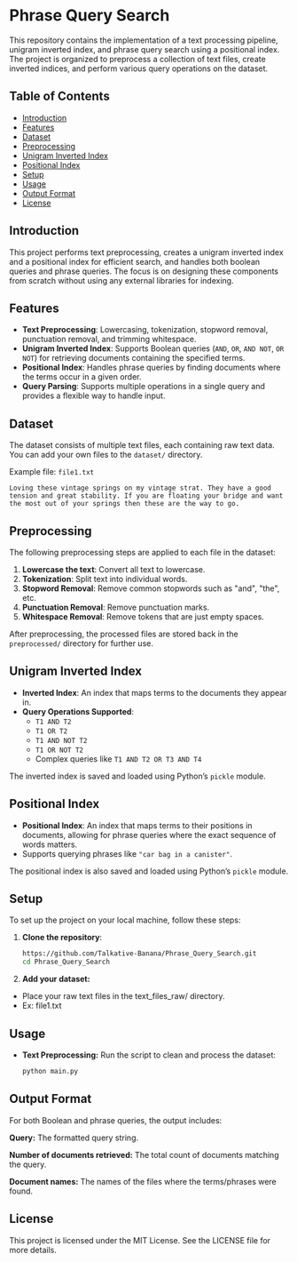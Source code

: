 # Phrase Query Search

This repository contains the implementation of a text processing pipeline, unigram inverted index, and phrase query search using a positional index. The project is organized to preprocess a collection of text files, create inverted indices, and perform various query operations on the dataset.

## Table of Contents

- [Introduction](#introduction)
- [Features](#features)
- [Dataset](#dataset)
- [Preprocessing](#preprocessing)
- [Unigram Inverted Index](#unigram-inverted-index)
- [Positional Index](#positional-index)
- [Setup](#setup)
- [Usage](#usage)
- [Output Format](#output-format)
- [License](#license)

## Introduction

This project performs text preprocessing, creates a unigram inverted index and a positional index for efficient search, and handles both boolean queries and phrase queries. The focus is on designing these components from scratch without using any external libraries for indexing.

## Features

- **Text Preprocessing**: Lowercasing, tokenization, stopword removal, punctuation removal, and trimming whitespace.
- **Unigram Inverted Index**: Supports Boolean queries (`AND`, `OR`, `AND NOT`, `OR NOT`) for retrieving documents containing the specified terms.
- **Positional Index**: Handles phrase queries by finding documents where the terms occur in a given order.
- **Query Parsing**: Supports multiple operations in a single query and provides a flexible way to handle input.

## Dataset

The dataset consists of multiple text files, each containing raw text data. You can add your own files to the `dataset/` directory.

Example file: `file1.txt`

`Loving these vintage springs on my vintage strat. They have a good tension and great stability. If you are floating your bridge and want the most out of your springs then these are the way to go.`


## Preprocessing

The following preprocessing steps are applied to each file in the dataset:

1. **Lowercase the text**: Convert all text to lowercase.
2. **Tokenization**: Split text into individual words.
3. **Stopword Removal**: Remove common stopwords such as "and", "the", etc.
4. **Punctuation Removal**: Remove punctuation marks.
5. **Whitespace Removal**: Remove tokens that are just empty spaces.

After preprocessing, the processed files are stored back in the `preprocessed/` directory for further use.

## Unigram Inverted Index

- **Inverted Index**: An index that maps terms to the documents they appear in.
- **Query Operations Supported**:
  - `T1 AND T2`
  - `T1 OR T2`
  - `T1 AND NOT T2`
  - `T1 OR NOT T2`
  - Complex queries like `T1 AND T2 OR T3 AND T4`
  
The inverted index is saved and loaded using Python’s `pickle` module.

## Positional Index

- **Positional Index**: An index that maps terms to their positions in documents, allowing for phrase queries where the exact sequence of words matters.
- Supports querying phrases like `"car bag in a canister"`.

The positional index is also saved and loaded using Python’s `pickle` module.

## Setup

To set up the project on your local machine, follow these steps:

1. **Clone the repository**:
   ```bash
   https://github.com/Talkative-Banana/Phrase_Query_Search.git
   cd Phrase_Query_Search
2. **Add your dataset:**
  - Place your raw text files in the text_files_raw/ directory.
  - Ex: file1.txt

## Usage

- **Text Preprocessing:** Run the script to clean and process the dataset:
  ```bash
  python main.py
  
## Output Format
For both Boolean and phrase queries, the output includes:

**Query:** The formatted query string.

**Number of documents retrieved:** The total count of documents matching the query.

**Document names:** The names of the files where the terms/phrases were found.

## License
This project is licensed under the MIT License. See the LICENSE file for more details.
